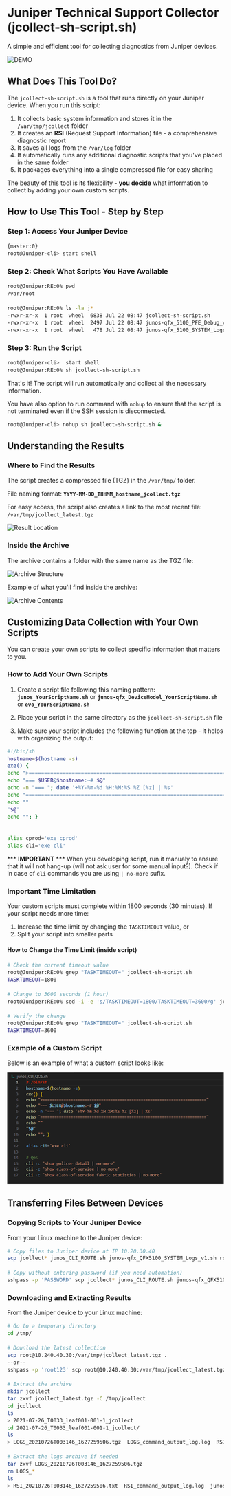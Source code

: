 # Juniper Technical Support Collector (jcollect-sh-script.sh)

A simple and efficient tool for collecting diagnostics from Juniper devices.

![DEMO](../img/jcollect-sh_1.png)

## What Does This Tool Do?

The `jcollect-sh-script.sh` is a tool that runs directly on your Juniper device. When you run this script:

1. It collects basic system information and stores it in the `/var/tmp/jcollect` folder
2. It creates an **RSI** (Request Support Information) file - a comprehensive diagnostic report
3. It saves all logs from the `/var/log` folder
4. It automatically runs any additional diagnostic scripts that you've placed in the same folder
5. It packages everything into a single compressed file for easy sharing

The beauty of this tool is its flexibility - **you decide** what information to collect by adding your own custom scripts.

## How to Use This Tool - Step by Step

### Step 1: Access Your Juniper Device

```bash
{master:0}
root@Juniper-cli> start shell
```

### Step 2: Check What Scripts You Have Available

```bash
root@Juniper:RE:0% pwd
/var/root

root@Juniper:RE:0% ls -la j*
-rwxr-xr-x  1 root  wheel  6838 Jul 22 08:47 jcollect-sh-script.sh
-rwxr-xr-x  1 root  wheel  2497 Jul 22 08:47 junos-qfx_5100_PFE_Debug_v1.sh
-rwxr-xr-x  1 root  wheel   478 Jul 22 08:47 junos-qfx_5100_SYSTEM_Logs_v1.sh
```

### Step 3: Run the Script

```bash
root@Juniper-cli>  start shell
root@Juniper:RE:0% sh jcollect-sh-script.sh
```

That's it! The script will run automatically and collect all the necessary information.

You have also option to run command with `nohup` to ensure that the script is not terminated even if the SSH session is disconnected.

```bash
root@Juniper-cli> nohup sh jcollect-sh-script.sh &
```

## Understanding the Results

### Where to Find the Results

The script creates a compressed file (TGZ) in the `/var/tmp/` folder.

File naming format: **`YYYY-MM-DD_THHMM_hostname_jcollect.tgz`**

For easy access, the script also creates a link to the most recent file: `/var/tmp/jcollect_latest.tgz`

![Result Location](../img/jcollect-sh_2.png)

### Inside the Archive

The archive contains a folder with the same name as the TGZ file:

![Archive Structure](../img/jcollect-sh_3.png)

Example of what you'll find inside the archive:

![Archive Contents](../img/jcollect-sh_4.png)

## Customizing Data Collection with Your Own Scripts

You can create your own scripts to collect specific information that matters to you.

### How to Add Your Own Scripts

1. Create a script file following this naming pattern:  
   **`junos_YourScriptName.sh`** or **`junos-qfx_DeviceModel_YourScriptName.sh`** or **`evo_YourScriptName.sh`**

2. Place your script in the same directory as the `jcollect-sh-script.sh` file

3. Make sure your script includes the following function at the top - it helps with organizing the output:

```bash
#!/bin/sh
hostname=$(hostname -s)
exe() {
echo ">======================================================================"
echo "=== $USER@$hostname:~# $@"
echo -n "=== "; date '+%Y-%m-%d %H:%M:%S %Z [%z] | %s'
echo "======================================================================="
echo ""
"$@" 
echo ""; }


alias cprod='exe cprod'
alias cli='exe cli'
```
*** **IMPORTANT** *** When you developing script, run it manualy to ansure that it will not hang-up (will not ask user for some manual input?). Check if in case of `cli` commands you are using `| no-more` sufix.

### Important Time Limitation

Your custom scripts must complete within 1800 seconds (30 minutes). If your script needs more time:

1. Increase the time limit by changing the `TASKTIMEOUT` value, or
2. Split your script into smaller parts

#### How to Change the Time Limit (inside script)

```sh
# Check the current timeout value
root@Juniper:RE:0% grep "TASKTIMEOUT=" jcollect-sh-script.sh
TASKTIMEOUT=1800

# Change to 3600 seconds (1 hour)
root@Juniper:RE:0% sed -i -e 's/TASKTIMEOUT=1800/TASKTIMEOUT=3600/g' jcollect-sh-script.sh

# Verify the change
root@Juniper:RE:0% grep "TASKTIMEOUT=" jcollect-sh-script.sh
TASKTIMEOUT=3600
```

### Example of a Custom Script

Below is an example of what a custom script looks like:

![Example Script](../img/jcollect-sh_5.png)

## Transferring Files Between Devices

### Copying Scripts to Your Juniper Device

From your Linux machine to the Juniper device:

```bash
# Copy files to Juniper device at IP 10.20.30.40
scp jcollect* junos_CLI_ROUTE.sh junos-qfx_QFX5100_SYSTEM_Logs_v1.sh root@10.20.30.40:

# Copy without entering password (if you need automation)
sshpass -p 'PASSWORD' scp jcollect* junos_CLI_ROUTE.sh junos-qfx_QFX5100_SYSTEM_Logs_v1.sh root@10.20.30.40:
```

### Downloading and Extracting Results

From the Juniper device to your Linux machine:

```bash
# Go to a temporary directory
cd /tmp/

# Download the latest collection
scp root@10.240.40.30:/var/tmp/jcollect_latest.tgz .
--or--
sshpass -p 'root123' scp root@10.240.40.30:/var/tmp/jcollect_latest.tgz .

# Extract the archive
mkdir jcollect
tar zxvf jcollect_latest.tgz -C /tmp/jcollect
cd jcollect
ls
> 2021-07-26_T0033_leaf001-001-1_jcollect
cd 2021-07-26_T0033_leaf001-001-1_jcollect/
ls
> LOGS_20210726T003146_1627259506.tgz  LOGS_command_output_log.log  RSI_20210726T003146_1627259506.txt  RSI_command_output_log.log  junos_CLI_BGP.log  junos_CLI_BGP.sh  xml

# Extract the logs archive if needed
tar zxvf LOGS_20210726T003146_1627259506.tgz 
rm LOGS_*
ls
> RSI_20210726T003146_1627259506.txt  RSI_command_output_log.log  junos_CLI_BGP.log  junos_CLI_BGP.sh  log  xml
